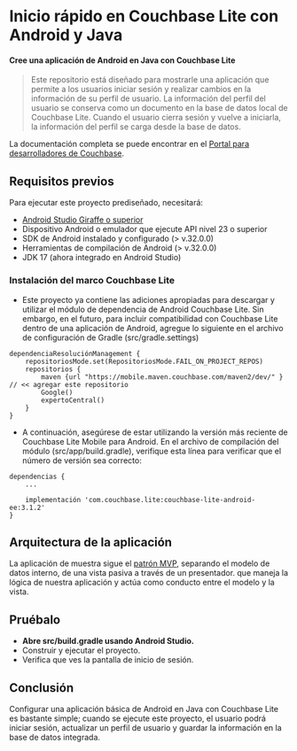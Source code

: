 
# Inicio rápido en Couchbase Lite con Android y Java
#### Cree una aplicación de Android en Java con Couchbase Lite

> Este repositorio está diseñado para mostrarle una aplicación que permite a los usuarios iniciar sesión y realizar cambios en la información de su perfil de usuario. La información del perfil del usuario se conserva como un documento en la base de datos local de Couchbase Lite. Cuando el usuario cierra sesión y vuelve a iniciarla, la información del perfil se carga desde la base de datos.

La documentación completa se puede encontrar en el [Portal para desarrolladores de Couchbase](https://developer.couchbase.com/tutorial-quickstart-android-java-basic/).


## Requisitos previos
Para ejecutar este proyecto prediseñado, necesitará:

- [Android Studio Giraffe o superior](https://developer.android.com/studio)
- Dispositivo Android o emulador que ejecute API nivel 23 o superior
- SDK de Android instalado y configurado (> v.32.0.0)
- Herramientas de compilación de Android (> v.32.0.0)
- JDK 17 (ahora integrado en Android Studio)

### Instalación del marco Couchbase Lite

- Este proyecto ya contiene las adiciones apropiadas para descargar y utilizar el módulo de dependencia de Android Couchbase Lite. Sin embargo, en el futuro, para incluir compatibilidad con Couchbase Lite dentro de una aplicación de Android, agregue lo siguiente en el archivo de configuración de Gradle (src/gradle.settings)

```
dependenciaResoluciónManagement {
    repositoriosMode.set(RepositoriosMode.FAIL_ON_PROJECT_REPOS)
    repositorios {
        maven {url "https://mobile.maven.couchbase.com/maven2/dev/" } // << agregar este repositorio
        Google()
        expertoCentral()
    }
}
```

- A continuación, asegúrese de estar utilizando la versión más reciente de Couchbase Lite Mobile para Android. En el archivo de compilación del módulo (src/app/build.gradle), verifique esta línea para verificar que el número de versión sea correcto:

```
dependencias {
    ...

    implementación 'com.couchbase.lite:couchbase-lite-android-ee:3.1.2'
}
```

## Arquitectura de la aplicación

La aplicación de muestra sigue el [patrón MVP](https://en.wikipedia.org/wiki/Model%E2%80%93view%E2%80%93presenter), separando el modelo de datos interno, de una vista pasiva a través de un presentador. que maneja la lógica de nuestra aplicación y actúa como conducto entre el modelo y la vista.

## Pruébalo

* **Abre src/build.gradle usando Android Studio.**
* Construir y ejecutar el proyecto.
* Verifica que ves la pantalla de inicio de sesión.

## Conclusión

Configurar una aplicación básica de Android en Java con Couchbase Lite es bastante simple; cuando se ejecute este proyecto, el usuario podrá iniciar sesión, actualizar un perfil de usuario y guardar la información en la base de datos integrada.
